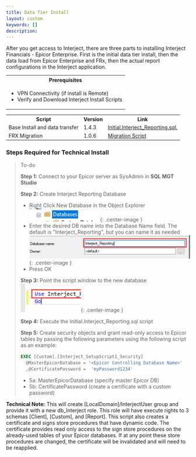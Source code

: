 ```yaml
---
title: Data Tier Install
layout: custom
keywords: []
description: 
---
```


After you get access to Interject, there are three parts to installing Interject Financials - Epicor Enterprise. First is the initial data tier install, then the data load from Epicor Enterprise and FRx, then the actual report configurations in the Interject application. 


<table>
   <tr>
    <th><span style="font-weight:bold">Prerequisites</span></th>
   </tr>
            <tr>
                <td>
                    <ul>
                        <li>VPN Connectivity (if install is Remote)</li>
                        <li>Verify and Download Interject Install Scripts</li>
                    </ul>    
                </td>
            </tr>
</table>

<table>
   <tr>
    <th><span style="font-weight:bold">Script</span></th>
    <th><span style="font-weight:bold">Version</span></th>
    <th><span style="font-weight:bold">Link</span></th>
   </tr>
            <tr>
                <td> 
                  Base Install and data transfer
                </td>
                <td>
                1.4.3
                </td>
                <td>
                <a href="https://drive.google.com/file/d/1xkTZZHYmvh5nBX63d23d3kSt074Z6Xqt/view?usp=sharing">Initial.Interject_Reporting.sql.</a> 
                </td>
            </tr>
            <tr>
                <td> 
                   FRX Migration
                </td>
                <td>
                1.0.6
                </td>
                <td>
                <a href="https://drive.google.com/file/d/1UcSwEf_oKjr3eVSSUJKyzZyB60YGJsaM/view?usp=sharing">Migration Script</a>
                </td>
            </tr>
</table>


### Steps Required for Technical Install


> To-do
>
> **Step 1:** Connect to your Epicor server as SysAdmin in **SQL MGT Studio**
>
>**Step 2:** Create Interject Reporting Database
> - Right Click New Database in the Object Explorer
> ![New database](/images/A-SQL-Installation/newDB.png){: .center-image }
> - Enter the desired DB name into the Database Name field. The default is "Interject_Reporting", but you can name it as needed
> ![New database](/images/A-SQL-Installation/01.png){: .center-image }
> - Press OK
>
> **Step 3:** Point the script window to the new database
> ![Mgt Studio Point](/images/A-SQL-Installation/MgtStudioPointTo.png){: .center-image }
> 
> **Step 4:** Execute the Initial.Interject_Reporting.sql script
>
> **Step 5:** Create security objects and grant read-only access to Epicor tables by passing the following parameters using the following script as an example:
>
> ```SQL
> EXEC [Custom].[Interject_SetupScript1_Security]
>	@MasterEpicorDatabase = '<Epicor Controlling Database Name>'
>	,@CertificatePassword =  'myPassword1234'
>```
>
> - 5a: MasterEpicorDatabase \(specify master Epicor DB\)
> - 5b: CertificatePassword \(create a certificate with a custom password\)
>

**Technical Note:** This will create \[LocalDomain\]/InterjectUser group and provide it with a new db_Interject role. This role will have execute rights to 3 schemas \[Client\], \[Custom\], and \[Report\]. This script also creates a certificate and signs store procedures that have dynamic code. The certificate provides read only access to the sign store procedures on the already-used tables of your Epicor databases. If at any point these store procedures are changed, the certificate will be invalidated and will need to be reapplied.


   











